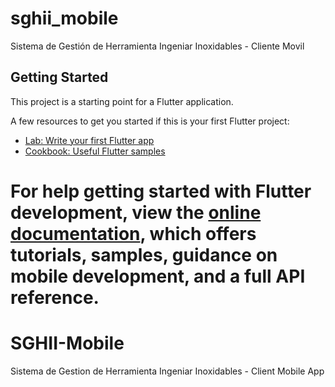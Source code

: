 # sghii_mobile

Sistema de Gestión de Herramienta Ingeniar Inoxidables - Cliente Movil

## Getting Started

This project is a starting point for a Flutter application.

A few resources to get you started if this is your first Flutter project:

- [Lab: Write your first Flutter app](https://docs.flutter.dev/get-started/codelab)
- [Cookbook: Useful Flutter samples](https://docs.flutter.dev/cookbook)

For help getting started with Flutter development, view the
[online documentation](https://docs.flutter.dev/), which offers tutorials,
samples, guidance on mobile development, and a full API reference.
=======
# SGHII-Mobile
Sistema de Gestion de Herramienta Ingeniar Inoxidables - Client Mobile App

